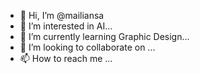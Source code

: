 - 👋 Hi, I’m @mailiansa
- 👀 I’m interested in AI...
- 🌱 I’m currently learning Graphic Design...
- 💞️ I’m looking to collaborate on ...
- 📫 How to reach me ...

<!---
mailiansa/mailiansa is a ✨ special ✨ repository because its `README.md` (this file) appears on your GitHub profile.
You can click the Preview link to take a look at your changes.
--->
